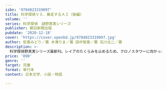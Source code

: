 ```yaml
---
isbn: '9784023319097'
title: 科学探偵ＶＳ．暴走するＡＩ（後編）
volume: ''
series: 科学探偵　謎野真実シリーズ
publisher: 朝日新聞出版
pubdate: '2020-12-18'
cover: 'https://cover.openbd.jp/9784023319097.jpg'
author: 佐東みどり／著 木滝りま／著 田中智章／著 石川北二／著
description: >-
  科学探偵野真実シリーズ最新刊。レイアのたくらみを止めるため、クロノスタワーに向かった真実と健太。そこで待ち受けていたのは、超高性能AIとの対決だった。果たして真実たちは、AIに勝つことができるのだろうか。
price: '890'
genre: ''
target: 児童
format: 単行本
content: 日本文学、小説・物語

---
```


